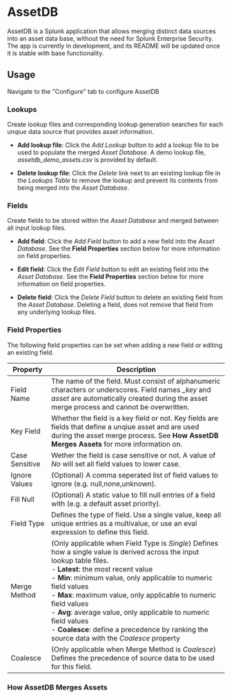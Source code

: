 # AssetDB

AssetDB is a Splunk application that allows merging distinct data sources into an asset data base, without the need for Splunk Enterprise Security. The app is currently in development, and its README will be updated once it is stable with base functionality.

## Usage

Navigate to the "Configure" tab to configure AssetDB

### Lookups

Create lookup files and corresponding lookup generation searches for each unqiue data source that provides asset information. 

 - **Add lookup file**: Click the *Add Lookup* button to add a lookup file to be used to populate the merged *Asset Database*. A demo lookup file, *assetdb_demo_assets.csv* is provided by default. 

 - **Delete lookup file**: Click the *Delete* link next to an existing lookup file in the *Lookups Table* to remove the lookup and prevent its contents from being merged into the *Asset Database*.

### Fields

Create fields to be stored within the *Asset Database* and merged between all input lookup files. 

- **Add field**: Click the *Add Field* button to add a new field into the *Asset Database*. See the **Field Properties** section below for more information on field properties. 

- **Edit field**: Click the *Edit Field* button to edit an existing field into the *Asset Database*. See the **Field Properties** section below for more information on field properties. 

- **Delete field**: Click the *Delete Field* button to delete an existing field from the *Asset Database*. Deleting a field, does not remove that field from any underlying lookup files. 

### Field Properties

The following field properties can be set when adding a new field or editing an existing field. 

| Property | Description |
| ----------- | ----------- |
| Field Name | The name of the field. Must consist of alphanumeric characters or underscores. Field names *_key* and *asset* are automatically created during the asset merge process and cannot be overwritten. |
| Key Field | Whether the field is a key field or not. Key fields are fields that define a unqiue asset and are used during the asset merge process. See **How AssetDB Merges Assets** for more information on. |
| Case Sensitive | Wether the field is case sensitive or not. A value of *No* will set all field values to lower case. |
| Ignore Values | (Optional) A comma seperated list of field values to ignore (e.g. null,none,unknown). |
| Fill Null | (Optional) A static value to fill null entries of a field with (e.g. a default asset priority). | 
| Field Type | Defines the type of field. Use a single value, keep all unique entries as a multivalue, or use an eval expression to define this field. |
| Merge Method | (Only applicable when Field Type is *Single*) Defines how a single value is derived across the input lookup table files.<br>- **Latest**: the most recent value<br>- **Min**: minimum value, only applicable to numeric field values<br>- **Max**: maximum value, only applicable to numeric field values<br>- **Avg**: average value, only applicable to numeric field values<br>- **Coalesce**: define a precedence by ranking the source data with the *Coalesce* property |
| Coalesce | (Only applicable when Merge Method is *Coalesce*) Defines the precedence of source data to be used for this field. |

### How AssetDB Merges Assets